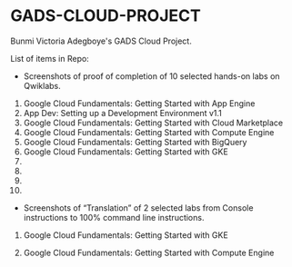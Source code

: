 # GADS-CLOUD-PROJECT
Bunmi Victoria Adegboye's GADS Cloud Project.

List of items in Repo:
* Screenshots of proof of completion of 10 selected hands-on labs on Qwiklabs.

1. Google Cloud Fundamentals: Getting Started with App Engine 
2. App Dev: Setting up a Development Environment v1.1
3. Google Cloud Fundamentals: Getting Started with Cloud Marketplace
4. Google Cloud Fundamentals: Getting Started with Compute Engine 
5. Google Cloud Fundamentals: Getting Started with BigQuery
6. Google Cloud Fundamentals: Getting Started with GKE
7.
8.
9.
10.

* Screenshots of “Translation” of 2 selected labs from Console instructions to 100% command line instructions.
1. Google Cloud Fundamentals: Getting Started with GKE

2. Google Cloud Fundamentals: Getting Started with Compute Engine
